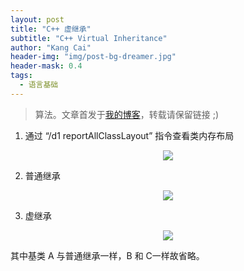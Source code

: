 ```yaml
---
layout: post
title: "C++ 虚继承"
subtitle: "C++ Virtual Inheritance"
author: "Kang Cai"
header-img: "img/post-bg-dreamer.jpg"
header-mask: 0.4
tags:
  - 语言基础
---
```


> 算法。文章首发于[我的博客](https://kangcai.github.io/2018/10/25/ml-overall-bayes/)，转载请保留链接 ;)

1. 通过 “/d1 reportAllClassLayout” 指令查看类内存布局

<center>
<img src="https://kangcai.github.io/img/in-post/post-lang/c0.PNG"/>
</center>

2. 普通继承

<center>
<img src="https://kangcai.github.io/img/in-post/post-lang/c1.PNG"/>
</center>

3. 虚继承

<center>
<img src="https://kangcai.github.io/img/in-post/post-lang/c2.PNG"/>
</center>

其中基类 A 与普通继承一样，B 和 C一样故省略。